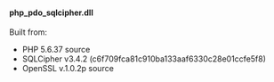 #### php_pdo_sqlcipher.dll

Built from:

- PHP 5.6.37 source
- SQLCipher v3.4.2 (c6f709fca81c910ba133aaf6330c28e01ccfe5f8)
- OpenSSL v.1.0.2p source
